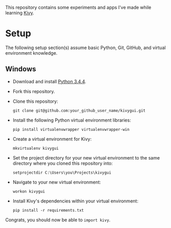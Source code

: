 This repository contains some experiments and apps I've made while learning [Kivy](https://kivy.org/#home).

# Setup
The following setup section(s) assume basic Python, Git, GitHub, and virtual environment knowledge.

## Windows
* Download and install [Python 3.4.4](https://www.python.org/downloads/release/python-344/).

* Fork this repository.

* Clone this repository:

  `git clone git@github.com:your_github_user_name/kivygui.git`
  
* Install the following Python virtual environment libraries:

  `pip install virtualenvwrapper virtualenvwrapper-win`

* Create a virtual environment for Kivy:

  `mkvirtualenv kivygui`
  
* Set the project directory for your new virtual environment to the same directory where you cloned this repository into:

  `setprojectdir C:\Users\you\Projects\kivygui`
  
* Navigate to your new virtual environment:

  `workon kivygui`
  
* Install Kivy's dependencies within your virtual environment:

  `pip install -r requirements.txt`
  
Congrats, you should now be able to `import kivy`.
